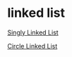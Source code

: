 # linked list

[Singly Linked List](https://github.com/eclairsameal/TheAlgorithms-Python/blob/main/linked%20list/Singly%20Linked%20List.md)


[Circle Linked List](https://github.com/eclairsameal/TheAlgorithms-Python/blob/main/linked%20list/Circle%20Linked%20List.md)

